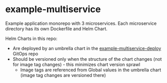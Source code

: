 # example-multiservice

Example application monorepo with 3 microservices. Each microservice directory has its own Dockerfile and Helm Chart.

Helm Charts in this repo:

- Are deployed by an umbrella chart in the [example-multiservice-deploy](https://github.com/codefresh-contrib/example-multiservice-deploy) GitOps repo
- Should be versioned only when the structure of the chart changes (not for image tag changes) - this minimizes chart version sprawl
  - Image tags are referenced from Global values in the umbrella chart (image tag changes are versioned there)

